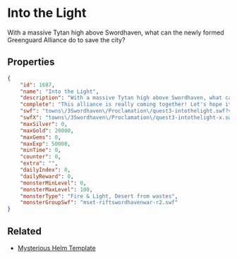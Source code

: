 # Into the Light

With a massive Tytan high above Swordhaven, what can the newly formed Greenguard Alliance do to save the city?

## Properties

```json
{
    "id": 1687,
    "name": "Into the Light",
    "description": "With a massive Tytan high above Swordhaven, what can the newly formed Greenguard Alliance do to save the city?",
    "complete": "This alliance is really coming together! Let's hope it lasts to see the sunset.",
    "swf": "towns\/3Swordhaven\/Proclamation\/quest3-intothelight.swf?ver=1",
    "swfX": "towns\/3Swordhaven\/Proclamation\/quest3-intothelight-x.swf?ver=1",
    "maxSilver": 0,
    "maxGold": 20000,
    "maxGems": 0,
    "maxExp": 50000,
    "minTime": 0,
    "counter": 0,
    "extra": "",
    "dailyIndex": 0,
    "dailyReward": 0,
    "monsterMinLevel": 0,
    "monsterMaxLevel": 100,
    "monsterType": "Fire & Light, Desert from wastes",
    "monsterGroupSwf": "mset-riftswordhavenwar-r2.swf"
}
```

## Related

- [Mysterious Helm Template](../items/19481-mysterious-helm-template.md)

